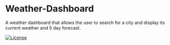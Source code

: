 # Weather-Dashboard
A weather dashboard that allows the user to search for a city and display its current weather and 5 day forecast.

[![License](https://img.shields.io/badge/License-Apache%202.0-blue.svg)](https://opensource.org/licenses/Apache-2.0)
